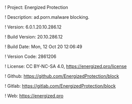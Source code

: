 ! Project: Energized Protection

! Description: ad.porn.malware blocking.

! Version: 6.0.1.20.10.286.12

! Build Version: 20.10.286.12

! Build Date: Mon, 12 Oct 20 12:06:49

! Version Code: 2861206

! License: CC BY-NC-SA 4.0, https://energized.pro/license

! Github: https://github.com/EnergizedProtection/block

! Gitlab: https://gitlab.com/EnergizedProtection/block


! Web: https://energized.pro
